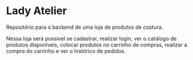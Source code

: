 # Lady Atelier

Repositório para o backend de uma loja de produtos de costura.

Nessa loja será possível se cadastrar, realizar login, ver o catálogo de produtos disponíveis, colocar produtos no carrinho de compras, realizar a compra do carrinho e ver o histórico de pedidos.
